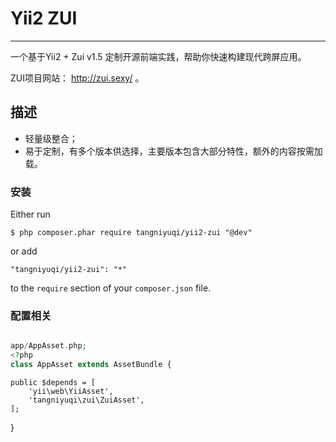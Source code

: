 # Yii2 ZUI #

----------

一个基于Yii2 + Zui v1.5 定制开源前端实践，帮助你快速构建现代跨屏应用。

ZUI项目网站： http://zui.sexy/ 。

## 描述 ##

- 轻量级整合；
- 易于定制，有多个版本供选择，主要版本包含大部分特性，额外的内容按需加载。

### 安装
Either run

```
$ php composer.phar require tangniyuqi/yii2-zui "@dev"
```

or add

```
"tangniyuqi/yii2-zui": "*"
```

to the ```require``` section of your `composer.json` file.


### 配置相关
```php

app/AppAsset.php;
<?php
class AppAsset extends AssetBundle {
```
    public $depends = [
		'yii\web\YiiAsset',
		'tangniyuqi\zui\ZuiAsset',
	];
}